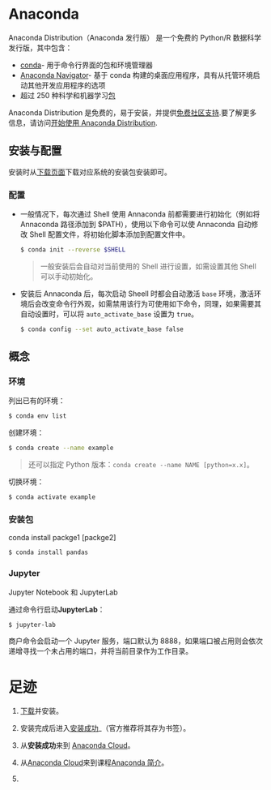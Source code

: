 # Anaconda


Anaconda Distribution（Anaconda 发行版） 是一个免费的 Python/R 数据科学发行版，其中包含：

- [conda](https://conda.io/en/latest/)- 用于命令行界面的包和环境管理器
- [Anaconda Navigator](https://docs.anaconda.com/navigator/)- 基于 conda 构建的桌面应用程序，具有从托管环境启动其他开发应用程序的选项
- 超过 250 种科学和机器学习[包](https://docs.anaconda.com/free/anaconda/pkg-docs/)

Anaconda Distribution 是免费的，易于安装，并提供[免费社区支持](https://community.anaconda.cloud/).要了解更多信息，请访问[开始使用 Anaconda Distribution](https://docs.anaconda.com/free/anaconda/getting-started/index.html).

## 安装与配置

安装时从[下载页面](https://www.anaconda.com/download)下载对应系统的安装包安装即可。

### 配置

- 一般情况下，每次通过 Shell 使用 Annaconda 前都需要进行初始化（例如将 Annaconda 路径添加到 $PATH），使用以下命令可以使 Annaconda 自动修改 Shell 配置文件，将初始化脚本添加到配置文件中。

  ```sh
  $ conda init --reverse $SHELL
  ```

  > 一般安装后会自动对当前使用的 Shell 进行设置，如需设置其他 Shell 可以手动初始化。

- 安装后 Annaconda 后，每次启动 Sheell 时都会自动激活 `base` 环境，激活环境后会改变命令行外观，如需禁用该行为可使用如下命令，同理，如果需要其自动设置时，可以将 `auto_activate_base` 设置为 `true`。

  ```sh
  $ conda config --set auto_activate_base false
  ```

## 概念

### 环境

列出已有的环境：

```sh
$ conda env list
```

创建环境：

```sh
$ conda create --name example
```

> 还可以指定 Python 版本：`conda create --name NAME [python=x.x]`。

切换环境：

```sh
$ conda activate example
```

### 安装包

conda install packge1 [packge2]

```sh
$ conda install pandas
```

### Jupyter

Jupyter Notebook 和 JupyterLab

通过命令行启动**JupyterLab**：

```sh
$ jupyter-lab
```

商户命令会启动一个 Jupyter 服务，端口默认为 8888，如果端口被占用则会依次递增寻找一个未占用的端口，并将当前目录作为工作目录。

# 足迹

1. [下载](https://www.anaconda.com/download)并安装。

2. 安装完成后进入[安装成功](https://www.anaconda.com/installation-success?source=installer)_（官方推荐将其存为书签）。

3. 从**安装成功**来到 [Anaconda Cloud](https://anaconda.cloud/)。

4. 从[Anaconda Cloud](https://anaconda.cloud/)来到课程[Anaconda 简介](https://freelearning.anaconda.cloud/get-started-with-anaconda)。

5. 

